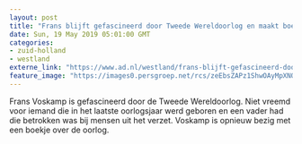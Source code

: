 ```yaml
---
layout: post
title: "Frans blijft gefascineerd door Tweede Wereldoorlog en maakt boekje met Westlanders die toen kind waren"
date: Sun, 19 May 2019 05:01:00 GMT
categories: 
- zuid-holland 
- westland 
externe_link: "https://www.ad.nl/westland/frans-blijft-gefascineerd-door-tweede-wereldoorlog-en-maakt-boekje-met-westlanders-die-toen-kind-waren~a8cee66e9/"
feature_image: "https://images0.persgroep.net/rcs/zeEbsZAPz1ShwOAyMpXNOkzVZy4/diocontent/148598491/_fitwidth/400/?appId=21791a8992982cd8da851550a453bd7f&quality=0.7"
---
```


Frans Voskamp is gefascineerd door de Tweede Wereldoorlog. Niet vreemd voor iemand die in het laatste oorlogsjaar werd geboren en een vader had die betrokken was bij mensen uit het verzet. Voskamp is opnieuw bezig met een boekje over de oorlog.
